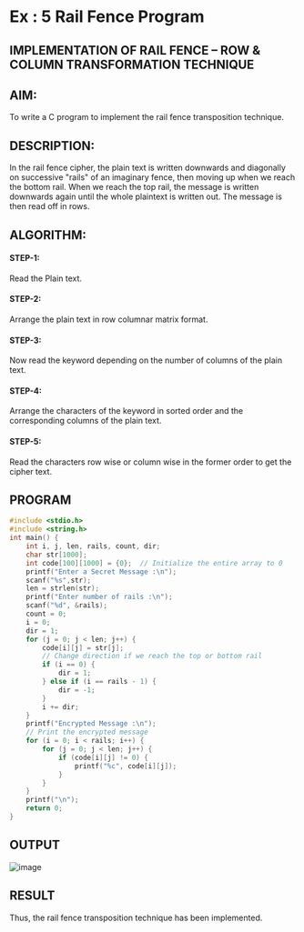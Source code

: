 # Ex : 5 Rail Fence Program

## IMPLEMENTATION OF RAIL FENCE – ROW & COLUMN TRANSFORMATION TECHNIQUE

## AIM:

To write a C program to implement the rail fence transposition technique.

## DESCRIPTION:

In the rail fence cipher, the plain text is written downwards and diagonally on successive "rails" of an imaginary fence, then moving up when we reach the bottom rail. When we reach the top rail, the message is written downwards again until the whole plaintext is written out. The message is then read off in rows.

## ALGORITHM:

#### STEP-1: 
Read the Plain text.
#### STEP-2: 
Arrange the plain text in row columnar matrix format.
#### STEP-3: 
Now read the keyword depending on the number of columns of the plain text.
#### STEP-4: 
Arrange the characters of the keyword in sorted order and the corresponding columns of the plain text.
#### STEP-5: 
Read the characters row wise or column wise in the former order to get the cipher text.

## PROGRAM
```C
#include <stdio.h>
#include <string.h>
int main() {
    int i, j, len, rails, count, dir;
    char str[1000];
    int code[100][1000] = {0};  // Initialize the entire array to 0
    printf("Enter a Secret Message :\n");
    scanf("%s",str);
    len = strlen(str);
    printf("Enter number of rails :\n");
    scanf("%d", &rails);
    count = 0;
    i = 0;
    dir = 1;  
    for (j = 0; j < len; j++) {
        code[i][j] = str[j];
        // Change direction if we reach the top or bottom rail
        if (i == 0) {
            dir = 1;
        } else if (i == rails - 1) {
            dir = -1;
        }
        i += dir;
    }
    printf("Encrypted Message :\n");
    // Print the encrypted message
    for (i = 0; i < rails; i++) {
        for (j = 0; j < len; j++) {
            if (code[i][j] != 0) {
                printf("%c", code[i][j]);
            }
        }
    }
    printf("\n");
    return 0;
}
```
## OUTPUT
![image](https://github.com/user-attachments/assets/3ef519ee-55e9-4e08-930a-c272f9213b78)

## RESULT
Thus, the rail fence transposition technique has been implemented.
